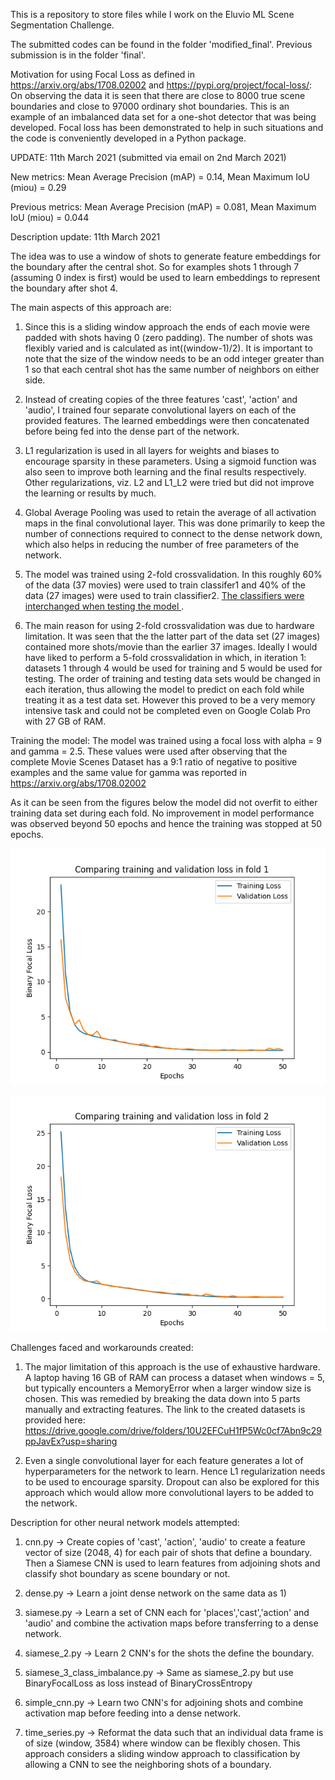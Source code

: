 This is a repository to store files while I work on the Eluvio ML Scene Segmentation Challenge.

The submitted codes can be found in the folder 'modified_final'. Previous submission is in the folder 'final'.

Motivation for using Focal Loss as defined in https://arxiv.org/abs/1708.02002 and https://pypi.org/project/focal-loss/:
On observing the data it is seen that there are close to 8000 true scene boundaries and close to 97000 ordinary shot boundaries. This is an example of an imbalanced data set for a one-shot detector that was being developed. Focal loss has been demonstrated to help in such situations and the code is conveniently developed in a Python package.

UPDATE: 11th March 2021 (submitted via email on 2nd March 2021)

New metrics: Mean Average Precision (mAP) = 0.14, Mean Maximum IoU (miou) = 0.29

Previous metrics: Mean Average Precision (mAP) = 0.081, Mean Maximum IoU (miou) = 0.044

Description update: 11th March 2021

The idea was to use a window of shots to generate feature embeddings for the boundary after the central shot. So for examples shots 1 through 7 (assuming 0 index is first) would be used to learn embeddings to represent the boundary after shot 4. 

The main aspects of this approach are:

1) Since this is a sliding window approach the ends of each movie were padded with shots having 0 (zero padding). The number of shots was flexibly varied and is calculated as int((window-1)/2). It is important to note that the size of the window needs to be an odd integer greater than 1 so that each central shot has the same number of neighbors on either side. 

2) Instead of creating copies of the three features 'cast', 'action' and 'audio', I trained four separate convolutional layers on each of the provided features. The learned embeddings were then concatenated before being fed into the dense part of the network.

3) L1 regularization is used in all layers for weights and biases to encourage sparsity in these parameters. Using a sigmoid function was also seen to improve both learning and the final results respectively. Other regularizations, viz. L2 and L1_L2 were tried but did not improve the learning or results by much.

4) Global Average Pooling was used to retain the average of all activation maps in the final convolutional layer. This was done primarily to keep the number of connections required to connect to the dense network down, which also helps in reducing the number of free parameters of the network.

5) The model was trained using 2-fold crossvalidation. In this roughly 60% of the data (37 movies) were used to train classifer1 and 40% of the data (27 images) were used to train classifier2. <u> The classifiers were interchanged when testing the model </u>. 

6) The main reason for using 2-fold crossvalidation was due to hardware limitation. It was seen that the the latter part of the data set (27 images) contained more shots/movie than the earlier 37 images. Ideally I would have liked to perform a 5-fold crossvalidation in which, in iteration 1: datasets 1 through 4 would be used for training and 5 would be used for testing. The order of training and testing data sets would be changed in each iteration, thus allowing the model to predict on each fold while treating it as a test data set. However this proved to be a very memory intensive task and could not be completed even on Google Colab Pro with 27 GB of RAM.

Training the model:
The model was trained using a focal loss with alpha = 9 and gamma = 2.5. These values were used after observing that the complete Movie Scenes Dataset has a 9:1 ratio of negative to positive examples and the same value for gamma was reported in https://arxiv.org/abs/1708.02002 

As it can be seen from the figures below the model did not overfit to either training data set during each fold. No improvement in model performance was observed beyond 50 epochs and hence the training was stopped at 50 epochs.

<p align = "center">
  <img src = https://github.com/Yashgh7076/Eluvio-ML-Scene-Segmentation/blob/main/images/lasso_final1.png/>
</p>

<p align = "center">
  <img src = https://github.com/Yashgh7076/Eluvio-ML-Scene-Segmentation/blob/main/images/lasso_final2.png/>
</p>

Challenges faced and workarounds created:
1) The major limitation of this approach is the use of exhaustive hardware. A laptop having 16 GB of RAM can process a dataset when windows = 5, but typically encounters a MemoryError when a larger window size is chosen. This was remedied by breaking the data down into 5 parts manually and extracting features. The link to the created datasets is provided here: https://drive.google.com/drive/folders/10U2EFCuH1fP5Wc0cf7Abn9c29ppJavEx?usp=sharing

2) Even a single convolutional layer for each feature generates a lot of hyperparameters for the network to learn. Hence L1 regularization needs to be used to encourage sparsity. Dropout can also be explored for this approach which would allow more convolutional layers to be added to the network.

Description for other neural network models attempted:

1) cnn.py -> Create copies of 'cast', 'action', 'audio' to create a feature vector of size (2048, 4) for each pair of shots that define a boundary. Then a Siamese CNN is used to learn features from adjoining shots and classify shot boundary as scene boundary or not.

2) dense.py -> Learn a joint dense network on the same data as 1)

3) siamese.py -> Learn a set of CNN each for 'places','cast','action' and 'audio' and combine the activation maps before transferring to a dense network.

4) siamese_2.py -> Learn 2 CNN's for the shots the define the boundary.

5) siamese_3_class_imbalance.py -> Same as siamese_2.py but use BinaryFocalLoss as loss instead of BinaryCrossEntropy

6) simple_cnn.py -> Learn two CNN's for adjoining shots and combine activation map before feeding into a dense network.

7) time_series.py -> Reformat the data such that an individual data frame is of size (window, 3584) where window can be flexibly chosen. This approach considers a sliding window approach to classification by allowing a CNN to see the neighboring shots of a boundary.

